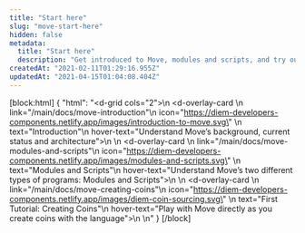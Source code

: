 ```yaml
---
title: "Start here"
slug: "move-start-here"
hidden: false
metadata: 
  title: "Start here"
  description: "Get introduced to Move, modules and scripts, and try out a basic tutorial to create coins using Move."
createdAt: "2021-02-11T01:29:16.955Z"
updatedAt: "2021-04-15T01:04:08.404Z"
---
```

[block:html]
{
  "html": "<d-grid cols=\"2\">\n    <d-overlay-card \n        link=\"/main/docs/move-introduction\"\n        icon=\"https://diem-developers-components.netlify.app/images/introduction-to-move.svg\" \n        text=\"Introduction\"\n        hover-text=\"Understand Move’s background, current status and architecture\">\n    </d-overlay-card>\n    <d-overlay-card \n        link=\"/main/docs/move-modules-and-scripts\"\n        icon=\"https://diem-developers-components.netlify.app/images/modules-and-scripts.svg\" \n        text=\"Modules and Scripts\"\n        hover-text=\"Understand Move’s two different types of programs: Modules and Scripts\">\n    </d-overlay-card>\n    <d-overlay-card \n        link=\"/main/docs/move-creating-coins\"\n        icon=\"https://diem-developers-components.netlify.app/images/diem-coin-sourcing.svg\" \n        text=\"First Tutorial: Creating Coins\"\n        hover-text=\"Play with Move directly as you create coins with the language\">\n    </d-overlay-card>\n</d-grid>"
}
[/block]